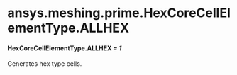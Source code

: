 <a id="ansys-meshing-prime-hexcorecellelementtype-allhex"></a>

# ansys.meshing.prime.HexCoreCellElementType.ALLHEX

<a id="ansys.meshing.prime.HexCoreCellElementType.ALLHEX"></a>

#### HexCoreCellElementType.ALLHEX *= 1*

Generates hex type cells.

<!-- !! processed by numpydoc !! -->
